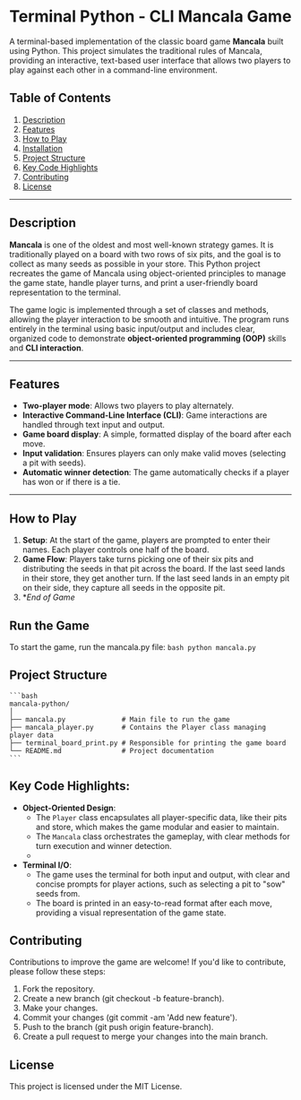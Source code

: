 # Terminal Python - CLI Mancala Game

A terminal-based implementation of the classic board game **Mancala** built using Python. This project simulates the traditional rules of Mancala, providing an interactive, text-based user interface that allows two players to play against each other in a command-line environment.

## Table of Contents
1. [Description](#description)
2. [Features](#features)
3. [How to Play](#how-to-play)
4. [Installation](#installation)
5. [Project Structure](#project-structure)
6. [Key Code Highlights](#key-code-highlights)
7. [Contributing](#contributing)
8. [License](#license)

---

## Description

**Mancala** is one of the oldest and most well-known strategy games. It is traditionally played on a board with two rows of six pits, and the goal is to collect as many seeds as possible in your store. This Python project recreates the game of Mancala using object-oriented principles to manage the game state, handle player turns, and print a user-friendly board representation to the terminal.

The game logic is implemented through a set of classes and methods, allowing the player interaction to be smooth and intuitive. The program runs entirely in the terminal using basic input/output and includes clear, organized code to demonstrate **object-oriented programming (OOP)** skills and **CLI interaction**.

---

## Features

- **Two-player mode**: Allows two players to play alternately.
- **Interactive Command-Line Interface (CLI)**: Game interactions are handled through text input and output.
- **Game board display**: A simple, formatted display of the board after each move.
- **Input validation**: Ensures players can only make valid moves (selecting a pit with seeds).
- **Automatic winner detection**: The game automatically checks if a player has won or if there is a tie.

---

## How to Play

1. **Setup**: At the start of the game, players are prompted to enter their names. Each player controls one half of the board.
2. **Game Flow**: Players take turns picking one of their six pits and distributing the seeds in that pit across the board. If the last seed lands in their store, they get another turn. If the last seed lands in an empty pit on their side, they capture all seeds in the opposite pit.   
3. **End of Game*

## Run the Game
To start the game, run the mancala.py file:
    ```bash
    python mancala.py
    ```

## Project Structure
    ```bash
    mancala-python/
    │
    ├── mancala.py              # Main file to run the game
    ├── mancala_player.py       # Contains the Player class managing player data
    ├── terminal_board_print.py # Responsible for printing the game board
    └── README.md               # Project documentation
    ```

## Key Code Highlights:
- **Object-Oriented Design**: 
  - The `Player` class encapsulates all player-specific data, like their pits and store, which makes the game modular and easier to maintain.
  - The `Mancala` class orchestrates the gameplay, with clear methods for turn execution and winner detection.
  - 
- **Terminal I/O**: 
  - The game uses the terminal for both input and output, with clear and concise prompts for player actions, such as selecting a pit to "sow" seeds from.
  - The board is printed in an easy-to-read format after each move, providing a visual representation of the game state.


## Contributing
Contributions to improve the game are welcome! If you'd like to contribute, please follow these steps:
1. Fork the repository.
2. Create a new branch (git checkout -b feature-branch).
3. Make your changes.
4. Commit your changes (git commit -am 'Add new feature').
5. Push to the branch (git push origin feature-branch).
6. Create a pull request to merge your changes into the main branch.

## License
This project is licensed under the MIT License.
